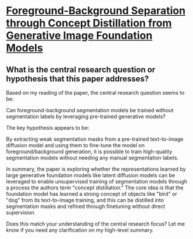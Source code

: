 # [Foreground-Background Separation through Concept Distillation from   Generative Image Foundation Models](https://arxiv.org/abs/2212.14306)

## What is the central research question or hypothesis that this paper addresses?

 Based on my reading of the paper, the central research question seems to be:

Can foreground-background segmentation models be trained without segmentation labels by leveraging pre-trained generative models?

The key hypothesis appears to be:

By extracting weak segmentation masks from a pre-trained text-to-image diffusion model and using them to fine-tune the model on foreground/background generation, it is possible to train high-quality segmentation models without needing any manual segmentation labels.

In summary, the paper is exploring whether the representations learned by large generative foundation models like latent diffusion models can be leveraged to enable unsupervised training of segmentation models through a process the authors term "concept distillation." The core idea is that the foundation model has learned a strong concept of objects like "bird" or "dog" from its text-to-image training, and this can be distilled into segmentation masks and refined through finetuning without direct supervision.

Does this match your understanding of the central research focus? Let me know if you need any clarification on my high-level summary.
